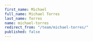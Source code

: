 ```yaml
---
first_name: Michael
full_name: Michael Torres
last_name: Torres
name: michael-torres
redirect_from: "/team/michael-torres/"
published: false
---
```


